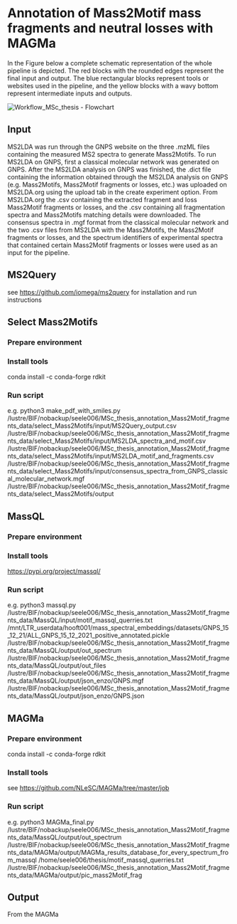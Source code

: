 # Annotation of Mass2Motif mass fragments and neutral losses with MAGMa

In the Figure below a complete schematic representation of the whole pipeline is depicted. The red blocks with the rounded edges represent the final input and output. 
The blue rectangular blocks represent tools or websites used in the pipeline, and the yellow blocks with a wavy bottom represent intermediate inputs and outputs.

![Workflow_MSc_thesis - Flowchart](https://user-images.githubusercontent.com/107037630/208470162-1e391fda-d40f-4d01-830c-8cd312124ea9.jpeg)

## Input

MS2LDA was run through the GNPS website on the three .mzML files containing the measured MS2 spectra to generate Mass2Motifs. To run MS2LDA on GNPS, first a classical molecular network was generated on GNPS. After the MS2LDA analysis on GNPS was finished, the .dict file containing the information obtained through the MS2LDA analysis on GNPS (e.g. Mass2Motifs, Mass2Motif fragments or losses, etc.) was uploaded on MS2LDA.org using the upload tab in the create experiment option. From MS2LDA.org the .csv containing the extracted fragment and loss Mass2Motif fragments or losses, and the .csv containing all fragmentation spectra and Mass2Motifs matching details were downloaded. The consensus spectra in .mgf format from the classical molecular network and the two .csv files from MS2LDA with the Mass2Motifs, the Mass2Motif fragments or losses, and the spectrum identifiers of experimental spectra that contained certain Mass2Motif fragments or losses were used as an input for the pipeline.

## MS2Query

see https://github.com/iomega/ms2query for installation and run instructions

## Select Mass2Motifs

### Prepare environment

### Install tools

conda install -c conda-forge rdkit

### Run script
e.g. python3 make_pdf_with_smiles.py 
/lustre/BIF/nobackup/seele006/MSc_thesis_annotation_Mass2Motif_fragments_data/select_Mass2Motifs/input/MS2Query_output.csv 
/lustre/BIF/nobackup/seele006/MSc_thesis_annotation_Mass2Motif_fragments_data/select_Mass2Motifs/input/MS2LDA_spectra_and_motif.csv 
/lustre/BIF/nobackup/seele006/MSc_thesis_annotation_Mass2Motif_fragments_data/select_Mass2Motifs/input/MS2LDA_motif_and_fragments.csv 
/lustre/BIF/nobackup/seele006/MSc_thesis_annotation_Mass2Motif_fragments_data/select_Mass2Motifs/input/consensus_spectra_from_GNPS_classical_molecular_network.mgf 
/lustre/BIF/nobackup/seele006/MSc_thesis_annotation_Mass2Motif_fragments_data/select_Mass2Motifs/output

## MassQL

### Prepare environment

### Install tools

https://pypi.org/project/massql/

### Run script

e.g. python3 massql.py 
/lustre/BIF/nobackup/seele006/MSc_thesis_annotation_Mass2Motif_fragments_data/MassQL/input/motif_massql_querries.txt 
/mnt/LTR_userdata/hooft001/mass_spectral_embeddings/datasets/GNPS_15_12_21/ALL_GNPS_15_12_2021_positive_annotated.pickle 
/lustre/BIF/nobackup/seele006/MSc_thesis_annotation_Mass2Motif_fragments_data/MassQL/output/out_spectrum 
/lustre/BIF/nobackup/seele006/MSc_thesis_annotation_Mass2Motif_fragments_data/MassQL/output/out_files 
/lustre/BIF/nobackup/seele006/MSc_thesis_annotation_Mass2Motif_fragments_data/MassQL/output/json_enzo/GNPS.mgf 
/lustre/BIF/nobackup/seele006/MSc_thesis_annotation_Mass2Motif_fragments_data/MassQL/output/json_enzo/GNPS.json

## MAGMa

### Prepare environment

conda install -c conda-forge rdkit

### Install tools

see https://github.com/NLeSC/MAGMa/tree/master/job

### Run script

e.g. python3 MAGMa_final.py /lustre/BIF/nobackup/seele006/MSc_thesis_annotation_Mass2Motif_fragments_data/MassQL/output/out_spectrum /lustre/BIF/nobackup/seele006/MSc_thesis_annotation_Mass2Motif_fragments_data/MAGMa/output/MAGMa_results_database_for_every_spectrum_from_massql /home/seele006/thesis/motif_massql_querries.txt /lustre/BIF/nobackup/seele006/MSc_thesis_annotation_Mass2Motif_fragments_data/MAGMa/output/pic_mass2Motif_frag

## Output

From the MAGMa
